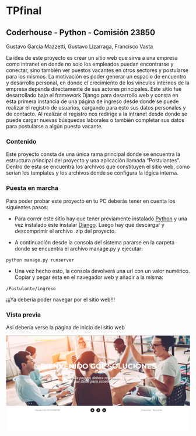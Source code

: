 # TPfinal
## Coderhouse - Python - Comisión 23850
Gustavo Garcia Mazzetti, Gustavo Lizarraga, Francisco Vasta

La idea de este proyecto es crear un sitio web que sirva a una empresa como intranet en donde no solo los empleados puedan encontrarse y conectar, sino también ver puestos vacantes en otros sectores y postularse para los mismos. La motivación es poder generar un espacio de encuentro y desarrollo personal, en donde el crecimiento de los vínculos internos de la empresa dependa directamente de sus actores principales.
Este sitio fue desarrollado bajo el framework Django para desarrollo web y consta en esta primera instancia de una página de ingreso desde donde se puede realizar el registro de usuarios, cargando para esto sus datos personales y de contacto. Al realizar el registro nos redirige a la intranet desde donde se puede cargar nuevas búsquedas laborales o también completar sus datos para postularse a algún puesto vacante.

### Contenido

Este proyecto consta de una única rama principal donde se encuentra la estructura principal del proyecto y una aplicación llamada “Postulantes”. Dentro de esta se encuentra los archivos que constituyen el sitio web, como serían los templates y los archivos donde se configura la lógica interna.

### Puesta en marcha

Para poder probar este proyecto en tu PC deberás tener en cuenta los siguientes pasos:

- Para correr este sitio hay que tener previamente instalado [Python](https://www.python.org/) y una vez instalado este instalar [Django](https://docs.djangoproject.com/en/4.0/topics/install/). Luego hay que descargar y descomprimir el archivo .zip del proyecto.

- A continuación desde la consola del sistema pararse en la carpeta donde se encuentra el archivo manage.py y ejecutar:
```
python manage.py runserver
```

- Una vez hecho esto, la consola devolverá una url con un valor numérico. Copiar y pegar ésta en el navegador web y añadir a la misma:

```
/Postulante/ingreso
```
¡¡¡Ya debería poder navegar por el sitio web!!!

### Vista previa

Así debería verse la página de inicio del sitio web

![](/Tpfinal/ingreso.PNG)
